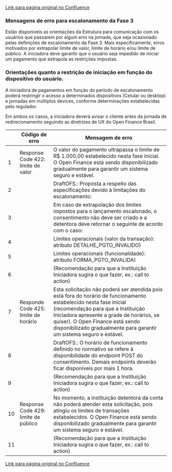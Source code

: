 [Link para página original no Confluence](https://openfinancebrasil.atlassian.net/wiki/spaces/OF/pages/17378821)

### Mensagens de erro para escalonamento da Fase 3

Estão disponíveis as orientações da Estrutura para comunicação com os usuários que passarem por algum erro na jornada, que seja ocasionado pelas definições de escalonamento da Fase 3. Mais especificamente, erros motivados por extrapolar limite de valor, limite de horário e/ou limite de público. A iniciadora deve garantir que o usuário seja impedido de iniciar um pagamento que extrapola as restrições impostas.

### Orientações quanto a restrição de iniciação em função do dispositivo do usuário.

A iniciadora de pagamentos em função do período de escalonamento poderá restringir o acesso a determinados dispositivos (Celular ou desktop) e jornadas em múltiplos devices, conforme determinações estabelecidas pelo regulador.

Em ambos os casos, a iniciadora deverá avisar o cliente antes da jornada de redirecionamento seguindo as diretrizes de UX do Open Finance Brasil.

|  | Código de erro | Mensagem de erro |
| --- | --- | --- |
| 1 | Response Code 422: limite de valor | O valor do pagamento ultrapassa o limite de R$ 1.000,00 estabelecido nesta fase inicial. O Open Finance está sendo disponibilizado gradualmente para garantir um sistema seguro e estável. |
| 2 |  | DraftOFS.: Proposta a respeito das especificações devido à limitações do escalonamento: |
| 3 |  | Em caso de extrapolação dos limites impostos para o lançamento escalonado, o consentimento não deve ser criado e a detentora deve retornar o seguinte de acordo com o caso: |
| 4 |  | Limites operacionais (valor da transação): atributo DETALHE\_PGTO\_INVALIDO) |
| 5 |  | Limites operacionais (funcionalidade): atributo FORMA\_PGTO\_INVALIDA) |
| 6 |  | (Recomendação para que a Instituição Iniciadora sugira o que fazer, ex.: call to action) |
| 7 | Responde Code 425: limite de horário | Esta solicitação não poderá ser atendida pois está fora do horário de funcionamento estabelecido nesta fase inicial (recomendação para que a Instituição Iniciadora apresente a grade de horários, se quiser). O Open Finance está sendo disponibilizado gradualmente para garantir um sistema seguro e estável. |
| 8 |  | DraftOFS.: O horário de funcionamento definido no normativo se refere à disponibilidade do endpoint POST do consentimento. Demais endpoints deverão ficar disponíveis por mais 1 hora. |
| 9 |  | (Recomendação para que a Instituição Iniciadora sugira o que fazer, ex.: call to action) |
| 10 | Response Code 429: limite de público | No momento, a instituição detentora da conta não poderá atender esta solicitação, pois atingiu os limites de transações estabelecidos. O Open Finance está sendo disponibilizado gradualmente para garantir um sistema seguro e estável. |
| 11 |  | (Recomendação para que a Instituição Iniciadora sugira o que fazer, ex.: call to action) |

[Link para página original no Confluence](https://openfinancebrasil.atlassian.net/wiki/spaces/OF/pages/17378821)
